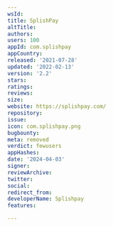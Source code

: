 ```yaml
---
wsId: 
title: SplishPay
altTitle: 
authors: 
users: 100
appId: com.splishpay
appCountry: 
released: '2021-07-28'
updated: '2022-02-13'
version: '2.2'
stars: 
ratings: 
reviews: 
size: 
website: https://splishpay.com/
repository: 
issue: 
icon: com.splishpay.png
bugbounty: 
meta: removed
verdict: fewusers
appHashes: 
date: '2024-04-03'
signer: 
reviewArchive: 
twitter: 
social: 
redirect_from: 
developerName: Splishpay
features: 

---
```


